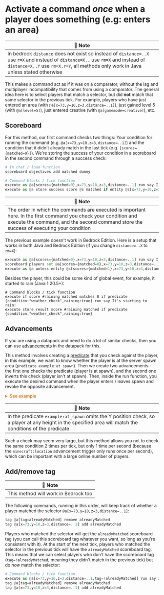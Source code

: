 # Activate a command *once* when a player does something (e.g: enters an area)

| 📝 Note |
|--------------|
|In bedrock `distance` does not exist so instead of `distance=..X` use `r=X` and instead of `distance=X..` use `rm=X` and instead of `distance=X..Y` use `rm=X,r=Y`, all methods only work in Java unless stated otherwise|

This makes a command act as if it was on a comparator, without the lag and multiplayer incompatibility that comes from using a comparator. The general idea here is to select players that match a selector, but did **not** match that same selector in the previous tick. For example, players who have just entered an area (with `@a[x=73,y=10,z=3,distance=..1]`), just gained level 5 (with `@a[level=5]`), just entered creative (with `@a[gamemode=creative]`), etc.  

## Scoreboard

For this method, our first command checks two things: Your condition for running the command (e.g. `@a[x=73,y=10,z=3,distance=..1]`) and the condition that it didn't already match in the last tick (e.g. `[scores={matched=0}]`). We're storing the success of your condition in a scoreboard in the second command through a success check:

```py
# In chat / load function
scoreboard objectives add matched dummy

# Command blocks / tick function
execute as @a[scores={matched=0},x=73,y=10,z=3,distance=..1] run say I just entered the area!
execute as @a store success score @s matched if entity @s[x=73,y=10,z=3,distance=..1]
```

| 📝 Note |
|--------------|
|The order in which the commands are executed is important here. In the first command you check your condition and execute the command, and the second command store the success of executing your condition|

The previous example doesn't work in Bedrock Edition. Here is a setup that works in both Java and Bedrock Edition (if you change `distance=..X` to `rm=X`):

```py
execute as @a[scores={matched=0},x=73,y=10,z=3,distance=..1] run say I just entered the area!
scoreboard players set @a[scores={matched=0},x=73,y=10,z=3,distance=..1] matched 1
execute as @a unless entity @s[scores={matched=1},x=73,y=10,z=3,distance=..1] run scoreboard players set @s matched 0
```

Besides the player, this could be some kind of global event, for example, it started to rain (Java 1.20.5+):

```
# Command blocks / tick function
execute if score #raining matched matches 0 if predicate {condition:"weather_check",raining:true} run say It's starting to rain!
execute store result score #raining matched if predicate {condition:"weather_check",raining:true}
```

## Advancements

If you are using a datapack and need to do a lot of similar checks, then you can use [advancements](https://minecraft.wiki/w/Advancement/JSON_format) in the datapack for this.

This method involves creating a [predicate](https://minecraft.wiki/w/Predicate) that you check against the player, in this example, we want to know whether the player is at the server spawn area (`predicate example:at_spawn`). Then we create two advancements - the first one checks the predicate (player is at spawn), and the second one inverts this check (player isn't at spawn). Then, inside the run function, you execute the desired command when the player enters / leaves spawn and revoke the opposite advancement.

<details>
  <summary style="color: #e67e22; font-weight: bold;">See example</summary>

```json
# predicate example:at_spawn
{
  "condition": "minecraft:location_check",
  "predicate": {
    "position": {
      "x": {
        "min": -100,
        "max": 100
      },
      "z": {
        "min": 200,
        "max": 400
      }
    }
  }
}

# advancement example:spawn/enter
{
  "criteria": {
    "requirement": {
      "trigger": "minecraft:location",
      "conditions": {
        "player": [
          {
            "condition": "minecraft:reference",
            "name": "example:at_spawn"
          }
        ]
      }
    }
  },
  "rewards": {
    "function": "example:spawn/enter"
  }
}

# function example:spawn/enter
advancement revoke @s only example:spawn/leave
tellraw @s "Welcome to spawn!"

# advancement example:spawn/leave
{
  "criteria": {
    "requirement": {
      "trigger": "minecraft:location",
      "conditions": {
        "player": [
          {
            "condition": "minecraft:inverted",
            "term": {
              "condition": "minecraft:reference",
              "name": "example:at_spawn"
            }
          }
        ]
      }
    }
  },
  "rewards": {
    "function": "example:spawn/leave"
  }
}

# function example:spawn/leave
advancement revoke @s only example:spawn/enter
tellraw @s "You leave spawn!"
```
</details>

| 📝 Note |
|--------------|
|In the predicate `example:at_spawn` omits the Y position check, so a player at any height in the specified area will match the conditions of the predicate|

Such a check may seem very large, but this method allows you not to check the same condition 2 times per tick, but only 1 time per second (because the `minecraft:location` advancement trigger only runs once per second), which can be important with a large online number of players.

## Add/remove tag

| 📝 Note |
|--------------|
|This method will work in Bedrock too|

The following commands, running in this order, will keep track of whether a player matched the selector `@a[x=73,y=10,z=3,distance=..1]`:

```py
tag @a[tag=alreadyMatched] remove alreadyMatched
tag @a[x=73,y=10,z=3,distance=..1] add alreadyMatched
```

Players who matched the selector will get the `alreadyMatched` scoreboard tag (you can call this scoreboard tag whatever you want, so long as you're consistent with it). At the start of the next tick, players who matched the selector in the previous tick will have the `alreadyMatched` scoreboard tag. This means that we can select players who don't have the scoreboard tag (`tag=!alreadyMatched`, meaning they didn't match in the previous tick) but do *now* match the selector:

```py
# Command blocks / tick function
execute as @a[x=73,y=10,z=3,distance=..1,tag=!alreadyMatched] run say I just entered the area!
tag @a[tag=alreadyMatched] remove alreadyMatched
tag @a[x=73,y=10,z=3,distance=..1] add alreadyMatched
```